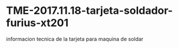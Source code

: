 # TME-2017.11.18-tarjeta-soldador-furius-xt201
informacion tecnica de la tarjeta para maquina de soldar
